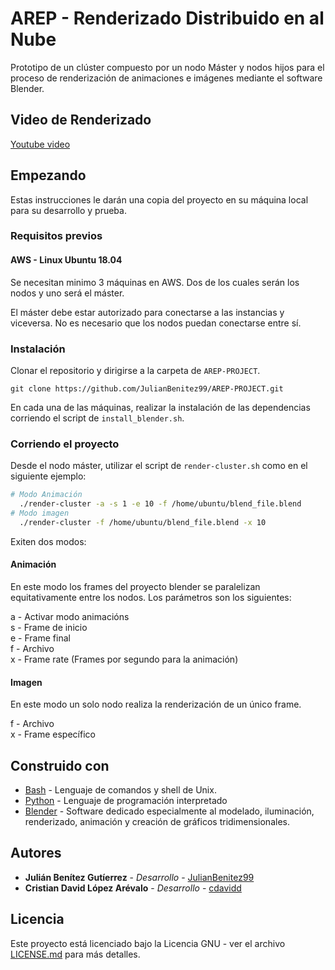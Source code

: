 # AREP - Renderizado Distribuido en al Nube
Prototipo de un clúster compuesto por un nodo Máster y nodos hijos para el proceso de renderización de animaciones e imágenes mediante el software Blender.

## Video de Renderizado

[Youtube video](https://youtu.be/REDtSK-2asg)

## Empezando

Estas instrucciones le darán una copia del proyecto en su máquina local para su desarrollo y prueba.

### Requisitos previos
#### AWS - Linux Ubuntu 18.04
Se necesitan minimo 3 máquinas en AWS. Dos de los cuales serán los nodos y uno será el máster.

El máster debe estar autorizado para conectarse a las instancias y viceversa. No es necesario que los nodos puedan conectarse entre sí.

### Instalación

Clonar el repositorio y dirigirse a la carpeta de `AREP-PROJECT`.

`git clone https://github.com/JulianBenitez99/AREP-PROJECT.git`

En cada una de las máquinas, realizar la instalación de las dependencias corriendo el script de `install_blender.sh`.

### Corriendo el proyecto

Desde el nodo máster, utilizar el script de `render-cluster.sh` como en el siguiente ejemplo:

```bash
# Modo Animación
  ./render-cluster -a -s 1 -e 10 -f /home/ubuntu/blend_file.blend
# Modo imagen
  ./render-cluster -f /home/ubuntu/blend_file.blend -x 10
```

Exiten dos modos:
#### Animación

En este modo los frames del proyecto blender se paralelizan equitativamente entre los nodos. Los parámetros son los siguientes:

 a - Activar modo animacións\
 s - Frame de inicio\
 e - Frame final\
 f - Archivo\
 x - Frame rate (Frames por segundo para la animación)

#### Imagen

En este modo un solo nodo realiza la renderización de un único frame.

f - Archivo\
x - Frame específico



## Construido con
* [Bash](https://www.gnu.org/software/bash/) - Lenguaje de comandos y shell de Unix. 
* [Python](https://www.python.org/) - Lenguaje de programación interpretado
* [Blender](https://www.blender.org/) - Software dedicado especialmente al modelado, iluminación, renderizado, animación y creación de gráficos tridimensionales.

## Autores

* **Julián Benítez Gutíerrez** - *Desarrollo* - [JulianBenitez99](https://github.com/JulianBenitez99)
* **Cristian David López Arévalo** - *Desarrollo* - [cdavidd](https://github.com/cdavidd)


## Licencia

Este proyecto está licenciado bajo la Licencia GNU - ver el archivo [LICENSE.md](LICENSE.md) para más detalles.